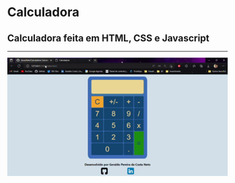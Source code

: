 # Calculadora
## Calculadora feita em HTML, CSS e Javascript

<hr> 

<img src="/Assets/images/projeto_gif.gif">
